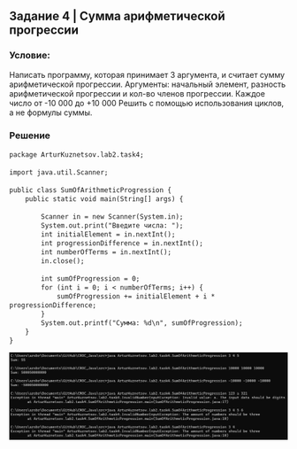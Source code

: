 ## Задание 4 | Сумма арифметической прогрессии
### Условие:
Написать программу, которая принимает 3 аргумента, и считает сумму арифметической прогрессии.
Аргументы: начальный элемент, разность арифметической прогрессии и кол-во членов прогрессии. Каждое число от -10 000 до +10 000
Решить с помощью использования циклов, а не формулы суммы.
### Решение
```
package ArturKuznetsov.lab2.task4;

import java.util.Scanner;

public class SumOfArithmeticProgression {
    public static void main(String[] args) {

        Scanner in = new Scanner(System.in);
        System.out.print("Введите числа: ");
        int initialElement = in.nextInt();
        int progressionDifference = in.nextInt();
        int numberOfTerms = in.nextInt();
        in.close();

        int sumOfProgression = 0;
        for (int i = 0; i < numberOfTerms; i++) {
            sumOfProgression += initialElement + i * progressionDifference;
        }
        System.out.printf("Сумма: %d\n", sumOfProgression);
    }
}
```
![Консоль](../../../../img/console_task4.png)